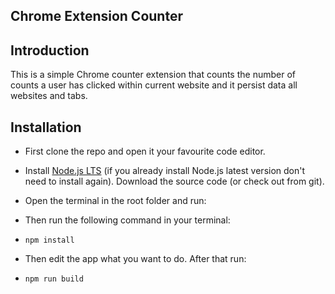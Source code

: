 ## Chrome Extension Counter

## Introduction

This is a simple Chrome counter extension that counts the number of counts a user has clicked within current website and it persist data all websites and tabs.

## Installation

- First clone the repo and open it your favourite code editor.

- Install [Node.js LTS](https://nodejs.org/en/) (if you already install Node.js latest version don't need to install again). Download the source code (or check out from git).

- Open the terminal in the root folder and run:

 - Then run the following command in your terminal:
- `npm install`

- Then edit the app what you want to do. After that run:

- `npm run build`

